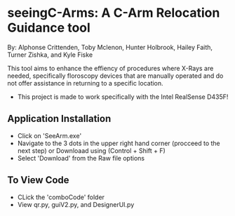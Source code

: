 # seeingC-Arms: A C-Arm Relocation Guidance tool

By: Alphonse Crittenden, Toby Mclenon, Hunter Holbrook, Hailey Faith, Turner Zishka, and Kyle Fiske

This tool aims to enhance the effiency of procedures where X-Rays are needed, specifically floroscopy devices that are manually operated and do not offer assistance in returning to a specific location.
 - This project is made to work specifically with the Intel RealSense D435F!

## Application Installation
 - Click on 'SeeArm.exe'
 - Navigate to the 3 dots in the upper right hand corner (procceed to the next step) or Downloaad using (Control + Shift + F)
 - Select 'Download' from the Raw file options

## To View Code
- CLick the 'comboCode' folder
- View qr.py, guiV2.py, and DesignerUI.py
